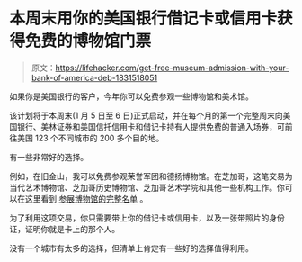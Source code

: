 # 本周末用你的美国银行借记卡或信用卡获得免费的博物馆门票

> 原文：<https://lifehacker.com/get-free-museum-admission-with-your-bank-of-america-deb-1831518051>

如果你是美国银行的客户，今年你可以免费参观一些博物馆和美术馆。



该计划将于本周末(1 月 5 日至 6 日)正式启动，并在每个月的第一个完整周末向美国银行、美林证券和美国信托信用卡和借记卡持有人提供免费的普通入场券，可前往美国 123 个不同城市的 200 多个目的地。

有一些非常好的选择。

例如，在旧金山，我可以免费参观荣誉军团和德扬博物馆。在芝加哥，这笔交易为当代艺术博物馆、芝加哥历史博物馆、芝加哥艺术学院和其他一些机构工作。你可以在这里看到 [参展博物馆的完整名单](https://about.bankofamerica.com/en-us/what-guides-us/arts-and-culture/partners.html#fbid=bwwEne-dy9V) 。

为了利用这项交易，你只需要带上你的借记卡或信用卡，以及一张带照片的身份证，证明你就是卡上的那个人。

没有一个城市有太多的选择，但清单上肯定有一些好的选择值得利用。